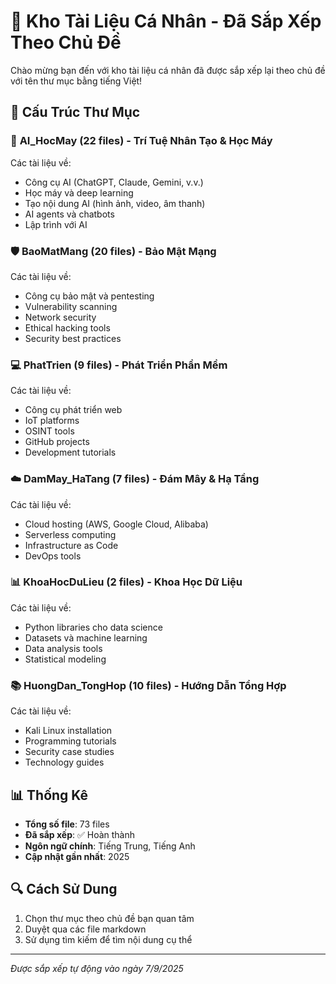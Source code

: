 # 📁 Kho Tài Liệu Cá Nhân - Đã Sắp Xếp Theo Chủ Đề

Chào mừng bạn đến với kho tài liệu cá nhân đã được sắp xếp lại theo chủ đề với tên thư mục bằng tiếng Việt!

## 📂 Cấu Trúc Thư Mục

### 🤖 **AI_HocMay** (22 files) - Trí Tuệ Nhân Tạo & Học Máy
Các tài liệu về:
- Công cụ AI (ChatGPT, Claude, Gemini, v.v.)
- Học máy và deep learning
- Tạo nội dung AI (hình ảnh, video, âm thanh)
- AI agents và chatbots
- Lập trình với AI

### 🛡️ **BaoMatMang** (20 files) - Bảo Mật Mạng
Các tài liệu về:
- Công cụ bảo mật và pentesting
- Vulnerability scanning
- Network security
- Ethical hacking tools
- Security best practices

### 💻 **PhatTrien** (9 files) - Phát Triển Phần Mềm
Các tài liệu về:
- Công cụ phát triển web
- IoT platforms
- OSINT tools
- GitHub projects
- Development tutorials

### ☁️ **DamMay_HaTang** (7 files) - Đám Mây & Hạ Tầng
Các tài liệu về:
- Cloud hosting (AWS, Google Cloud, Alibaba)
- Serverless computing
- Infrastructure as Code
- DevOps tools

### 📊 **KhoaHocDuLieu** (2 files) - Khoa Học Dữ Liệu
Các tài liệu về:
- Python libraries cho data science
- Datasets và machine learning
- Data analysis tools
- Statistical modeling

### 📚 **HuongDan_TongHop** (10 files) - Hướng Dẫn Tổng Hợp
Các tài liệu về:
- Kali Linux installation
- Programming tutorials
- Security case studies
- Technology guides

## 📊 Thống Kê
- **Tổng số file**: 73 files
- **Đã sắp xếp**: ✅ Hoàn thành
- **Ngôn ngữ chính**: Tiếng Trung, Tiếng Anh
- **Cập nhật gần nhất**: 2025

## 🔍 Cách Sử Dung
1. Chọn thư mục theo chủ đề bạn quan tâm
2. Duyệt qua các file markdown
3. Sử dụng tìm kiếm để tìm nội dung cụ thể

---
*Được sắp xếp tự động vào ngày 7/9/2025*
